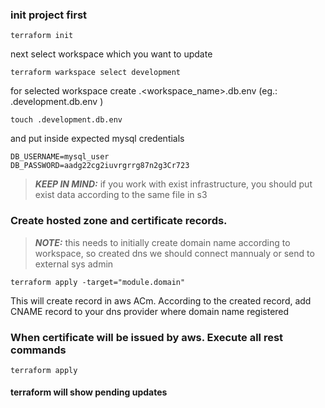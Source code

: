 ### init project first
```shell
terraform init
```
next select workspace which you want to update
```shell
terraform warkspace select development
```
for selected workspace create .<workspace_name>.db.env (eg.: .development.db.env )
```shell
touch .development.db.env
```
and put inside expected mysql credentials
```shell
DB_USERNAME=mysql_user
DB_PASSWORD=aadg22cg2iuvrgrrg87n2g3Cr723
```
> **_KEEP IN MIND:_** if you work with exist infrastructure, you should put exist data according to the same file in s3
### Create hosted zone and certificate records.
> **_NOTE:_**   this needs to initially create domain name according to workspace, so created dns we should connect mannualy or send to external sys admin 
```shell
terraform apply -target="module.domain"
```
This will create record in aws ACm. According to the created record, add CNAME record to your dns provider where domain name registered
### When certificate will be issued by aws. Execute all rest commands 
```shell
terraform apply
```
#### terraform will show pending updates
